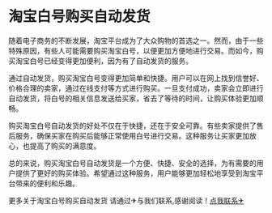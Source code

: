 # 淘宝白号购买自动发货

随着电子商务的不断发展，淘宝平台成为了大众购物的首选之一。然而，由于一些特殊原因，有些人可能需要购买淘宝白号，以便更加方便地进行交易。而如今，购买淘宝白号已经变得更加便利，因为有了自动发货的服务。

通过自动发货，购买淘宝白号变得更加简单和快捷。用户可以在网上找到信誉好、价格合理的卖家，通过在线支付等方式进行购买。一旦支付成功，卖家会立即进行自动发货，将白号的相关信息发送给买家，省去了等待的时间，让购买体验更加顺畅。

购买淘宝白号自动发货的好处不仅在于快捷，还在于安全可靠。有些卖家提供了售后服务，确保买家在购买后能够正常使用白号进行交易。这种服务让买家更加放心，也提高了购买的满意度。

总的来说，购买淘宝白号自动发货是一个方便、快捷、安全的选择，为有需要的用户提供了更好的购买体验。希望通过这种服务，用户能够更加轻松地享受到淘宝平台带来的便利和乐趣。

更多关于淘宝白号购买自动发货 请通过✈与我们联系,感谢阅读！[点我联系✈](https://wiki.G208.com)